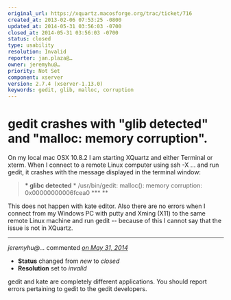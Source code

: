 ```yaml
---
original_url: https://xquartz.macosforge.org/trac/ticket/716
created_at: 2013-02-06 07:53:25 -0800
updated_at: 2014-05-31 03:56:03 -0700
closed_at: 2014-05-31 03:56:03 -0700
status: closed
type: usability
resolution: Invalid
reporter: jan.plaza@…
owner: jeremyhu@…
priority: Not Set
component: xserver
version: 2.7.4 (xserver-1.13.0)
keywords: gedit, glib, malloc, corruption
---
```


gedit crashes with "glib detected" and "malloc: memory corruption".
===================================================================


On my local mac OSX 10.8.2 I am starting XQuartz and either Terminal or xterm.
When I connect to a remote Linux computer using ssh -X ...
and run gedit, it crashes with the message displayed in the terminal window:

> **\* glibc detected** \* /usr/bin/gedit: malloc(): memory corruption: 0x00000000006fcea0 **\*
> **

This does not happen with kate editor. Also there are no errors when
I connect from my Windows PC with putty and Xming (X11) to the same remote Linux machine
and run gedit -- because of this I cannot say that the issue is not in XQuartz.



---

*jeremyhu@…* commented *[on May 31, 2014](https://xquartz.macosforge.org/trac/ticket/716#comment:1 "May 31, 2014 at 3:56 AM PDT")*

-   **Status** changed from *new* to *closed*
-   **Resolution** set to *invalid*

gedit and kate are completely different applications. You should report errors pertaining to gedit to the gedit developers.



